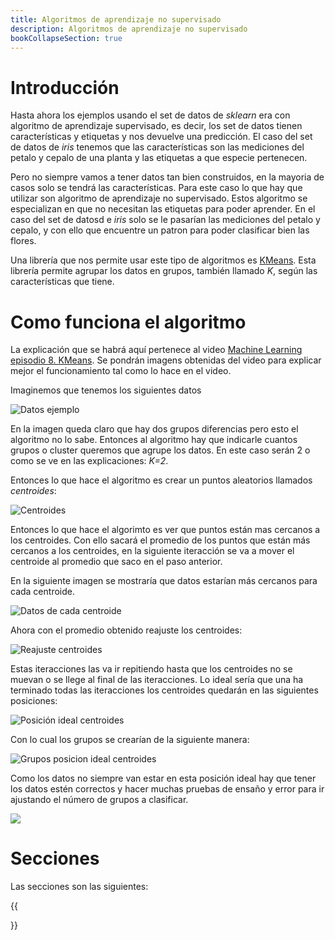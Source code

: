 ```yaml
---
title: Algoritmos de aprendizaje no supervisado
description: Algoritmos de aprendizaje no supervisado
bookCollapseSection: true
---
```


# Introducción

Hasta ahora los ejemplos usando el set de datos de *sklearn* era con algoritmo de aprendizaje supervisado, es decir, los set de datos tienen características y etiquetas y nos devuelve una predicción. El caso del set de datos de *iris* tenemos que las características son las mediciones del petalo y cepalo de una planta y las etiquetas a que especie pertenecen.
 
Pero no siempre vamos a tener datos tan bien construidos, en la mayoria de casos solo se tendrá las características. Para este caso lo que hay que utilizar son algoritmo de aprendizaje no supervisado. Estos algoritmo se especializan en que no necesitan las etiquetas para poder aprender. En el caso del set de datosd e *iris* solo se le pasarían las mediciones del petalo y cepalo, y con ello que encuentre un patron para poder clasificar bien las flores.

Una librería que nos permite usar este tipo de algoritmos es [KMeans](/docs/python/machine_learning/librerias.md). Esta librería permite agrupar los datos en grupos, también llamado *K*, según las características que tiene.

# Como funciona el algoritmo

La explicación que se habrá aquí pertenece al video [Machine Learning episodio 8. KMeans](https://www.youtube.com/watch?v=8aUqS3Ge4Q4). Se pondrán imagens obtenidas del video para explicar mejor el funcionamiento tal como lo hace en el video.

Imaginemos que tenemos los siguientes datos

![Datos ejemplo](/images/python/machine_learning/algoritmo_aprendizaje_no_supervisado/datos_explicacion_funcionamiento.png)

En la imagen queda claro que hay dos grupos diferencias pero esto el algoritmo no lo sabe. Entonces al algoritmo hay que indicarle cuantos grupos o cluster queremos que agrupe los datos. En este caso serán 2 o como se ve en las explicaciones: *K=2*.

Entonces lo que hace el algoritmo es crear un puntos aleatorios llamados *centroides*:

![Centroides](/images/python/machine_learning/algoritmo_aprendizaje_no_supervisado/datos_centroides.png)

Entonces lo que hace el algorimto es ver que puntos están mas cercanos a los centroides. Con ello sacará el promedio de los puntos que están más cercanos a los centroides, en la siguiente iteracción se va a mover el centroide al promedio que saco en el paso anterior.

En la siguiente imagen se mostraría que datos estarían más cercanos para cada centroide.

![Datos de cada centroide](/images/python/machine_learning/algoritmo_aprendizaje_no_supervisado/datos_cada_centroide.png)

Ahora con el promedio obtenido reajuste los centroides:

![Reajuste centroides](/images/python/machine_learning/algoritmo_aprendizaje_no_supervisado/datos_reajuste_centroides.png)

Estas iteracciones las va ir repitiendo hasta que los centroides no se muevan o se llege al final de las iteracciones. Lo ideal sería que una ha terminado todas las iteracciones los centroides quedarán en las siguientes posiciones:

![Posición ideal centroides](/images/python/machine_learning/algoritmo_aprendizaje_no_supervisado/datos_centroides_pos_ideal.png)

Con lo cual los grupos se crearían de la siguiente manera:

![Grupos posicion ideal centroides](/images/python/machine_learning/algoritmo_aprendizaje_no_supervisado/datos_grupos_centroides_pos_ideal.png)

Como los datos no siempre van estar en esta posición ideal hay que tener los datos estén correctos y hacer muchas pruebas de ensaño y error para ir ajustando el número de grupos a clasificar.

![](/images/python/machine_learning/algoritmo_aprendizaje_no_supervisado/)

# Secciones

Las secciones son las siguientes:

{{<section>}}